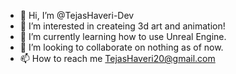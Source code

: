 - 👋 Hi, I’m @TejasHaveri-Dev
- 👀 I’m interested in createing 3d art and animation!
- 🌱 I’m currently learning how to use Unreal Engine.
- 💞️ I’m looking to collaborate on nothing as of now.
- 📫 How to reach me TejasHaveri20@gmail.com 

<!---
TejasHaveri-Dev/TejasHaveri-Dev is a ✨ special ✨ repository because its `README.md` (this file) appears on your GitHub profile.
You can click the Preview link to take a look at your changes.
--->
